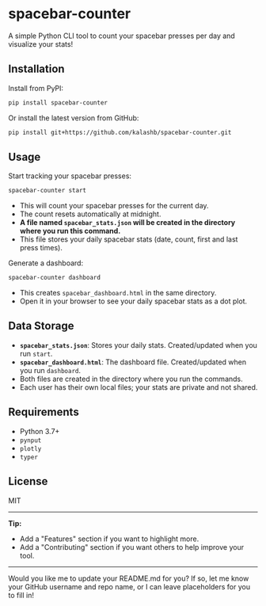 # spacebar-counter

A simple Python CLI tool to count your spacebar presses per day and visualize your stats!

## Installation

Install from PyPI:
```bash
pip install spacebar-counter
```

Or install the latest version from GitHub:
```bash
pip install git+https://github.com/kalashb/spacebar-counter.git
```

## Usage

Start tracking your spacebar presses:
```bash
spacebar-counter start
```
- This will count your spacebar presses for the current day.
- The count resets automatically at midnight.
- **A file named `spacebar_stats.json` will be created in the directory where you run this command.**
- This file stores your daily spacebar stats (date, count, first and last press times).

Generate a dashboard:
```bash
spacebar-counter dashboard
```
- This creates `spacebar_dashboard.html` in the same directory.
- Open it in your browser to see your daily spacebar stats as a dot plot.

## Data Storage

- **`spacebar_stats.json`**: Stores your daily stats. Created/updated when you run `start`.
- **`spacebar_dashboard.html`**: The dashboard file. Created/updated when you run `dashboard`.
- Both files are created in the directory where you run the commands.
- Each user has their own local files; your stats are private and not shared.

## Requirements

- Python 3.7+
- `pynput`
- `plotly`
- `typer`

## License

MIT

---

**Tip:**  
- Add a "Features" section if you want to highlight more.
- Add a "Contributing" section if you want others to help improve your tool.

---

Would you like me to update your README.md for you? If so, let me know your GitHub username and repo name, or I can leave placeholders for you to fill in!